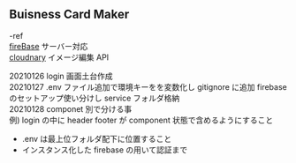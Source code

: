 ## Buisness Card Maker

-ref  
[fireBase](https://firebase.google.com/?authuser=0) サーバー対応  
[cloudnary](https://cloudinary.com/) イメージ編集 API

20210126 login 画面土台作成  
20210127 .env ファイル追加で環境キーをを変数化し gitignore に追加 firebase のセットアップ使い分けし service フォルダ格納  
20210128 componet 別で分ける事  
例) login の中に header footer が component 状態で含めるようにすること

- .env は最上位フォルダ配下に位置すること
- インスタンス化した firebase の用いて認証まで
